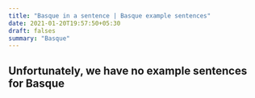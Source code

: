```yaml
---
title: "Basque in a sentence | Basque example sentences"
date: 2021-01-20T19:57:50+05:30
draft: falses
summary: "Basque"
---
```

## Unfortunately, we have no example sentences for Basque                 

